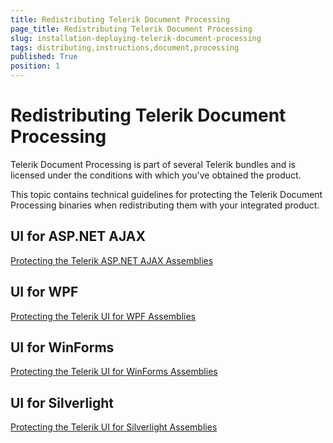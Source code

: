 ```yaml
---
title: Redistributing Telerik Document Processing
page_title: Redistributing Telerik Document Processing
slug: installation-deploying-telerik-document-processing
tags: distributing,instructions,document,processing
published: True
position: 1
---
```


# Redistributing Telerik Document Processing

Telerik Document Processing is part of several Telerik bundles and is licensed under the conditions with which you've obtained the product. 

This topic contains technical guidelines for protecting the Telerik Document Processing binaries when redistributing them with your integrated product. 


## UI for ASP.NET AJAX

[Protecting the Telerik ASP.NET AJAX Assemblies](http://docs.telerik.com/devtools/aspnet-ajax/deployment/protecting-the-telerik-asp.net-ajax-assembly#protecting-the-document-processing-libraries)


## UI for WPF

[Protecting the Telerik UI for WPF Assemblies](http://docs.telerik.com/devtools/wpf/installation-and-deployment/deploying-telerik-ui/protecting-telerik-assembly.html#building-telerik-documents-assemblies-from-source-code)


## UI for WinForms

[Protecting the Telerik UI for WinForms Assemblies](http://docs.telerik.com/devtools/winforms/installation-deployment-and-distribution/redistributing-telerik-ui-for-winforms#usingthe-telerik-document-processing-libraries-in-your-solutions)


## UI for Silverlight

[Protecting the Telerik UI for Silverlight Assemblies](http://docs.telerik.com/devtools/silverlight/installation-and-deployment/deploying-telerik-ui/protecting-telerik-assembly.html#building-telerik-documents-assemblies-from-source-code)